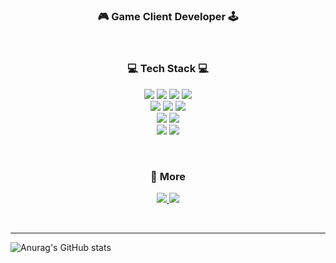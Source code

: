 
<h3 align="center">
    🎮 Game Client Developer 🕹️
</h3>

</br>

<h3 align="center">
    💻 Tech Stack 💻
</h3>

<p align="center">
<img src="https://img.shields.io/badge/C-000000?style=flat-square&logo=C&logoColor=white"/>
<img src="https://img.shields.io/badge/C++-000000?style=flat-square&logo=c%2B%2B&logoColor=white"/>
<img src="https://img.shields.io/badge/C%23-000000?style=flat-square&logo=Csharp&logoColor=white"/>
<img src="https://img.shields.io/badge/Rust-000000?style=flat-square&logo=Rust&logoColor=white"/>

</br>
<img src="https://img.shields.io/badge/Cocos2Dx Engine-000000?style=flat-square&logo=Cocos&logoColor=white"/>
<img src="https://img.shields.io/badge/Unity Engine-000000?style=flat-square&logo=Unity&logoColor=white"/>
<img src="https://img.shields.io/badge/CMake-000000?style=flat-square&logo=CMake&logoColor=white"/>

</br>
<img src="https://img.shields.io/badge/Git-000000?style=flat-square&logo=Git&logoColor=white"/>
<img src="https://img.shields.io/badge/Github-000000?style=flat-square&logo=Github&logoColor=white"/>

</br>
<img src="https://img.shields.io/badge/Discord-000000?style=flat-square&logo=Discord&logoColor=white"/>
<img src="https://img.shields.io/badge/GatherTown-000000?style=flat-square&logo=GatherTown&logoColor=white"/>
</p>
</br>

<h3 align="center">
    📲 More
</h3>

<p align="center">
  <a href="mailto: vwmartin@naver.com" alt="navermail">
    <img src="https://img.shields.io/badge/Naver-009630?logo=Naver&logoColor=white" />
  </a>

<a href="_blank" target="_blank">
    <img src="https://img.shields.io/badge/-Obsidian-A45EE5?logo=Obsidian&logoColor=white" />
</a>
</p>

</br>

----

![Anurag's GitHub stats](https://github-readme-stats.vercel.app/api?username=Timothy-KJM&show_icons=true&theme=shades-of-purple)
<!--
**Timothy-KJM/Timothy-KJM** is a ✨ _special_ ✨ repository because its `README.md` (this file) appears on your GitHub profile.

Here are some ideas to get you started:

- 🔭 I’m currently working on ...
- 🌱 I’m currently learning ...
- 👯 I’m looking to collaborate on ...
- 🤔 I’m looking for help with ...
- 💬 Ask me about ...
- 📫 How to reach me: ...
- 😄 Pronouns: ...
- ⚡ Fun fact: ...
-->

